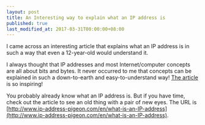 ```yaml
---
layout: post
title: An Interesting way to explain what an IP address is
published: true
last_modified_at: 2017-03-31T00:00:00+08:00
---
```


I came across an interesting article that explains what an IP address is in such a way that even a 12-year-old would understand it.


I always thought that IP addresses and most Internet/computer concepts are all about bits and bytes. It never occurred to me that
concepts can be explained in such a down-to-earth and easy-to-understand way! [The article](http://www.ip-address-pigeon.com/en/what-is-an-IP-address) is so inspiring!


You probably already know what an IP address is. But if you have time, check out the article to see an old thing with a pair of new eyes.
The URL is [http://www.ip-address-pigeon.com/en/what-is-an-IP-address](http://www.ip-address-pigeon.com/en/what-is-an-IP-address).


<br>
<script async src="//pagead2.googlesyndication.com/pagead/js/adsbygoogle.js"></script>
<ins class="adsbygoogle"
     style="display:inline-block;width:728px;height:90px"
     data-ad-client="ca-pub-7383487179928477"
     data-ad-slot="6959057004"></ins>
<script>
(adsbygoogle = window.adsbygoogle || []).push({});
</script>
<br>

